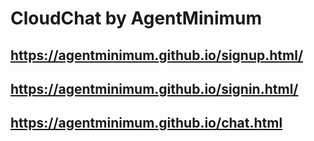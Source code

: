 # CloudChat by AgentMinimum
## https://agentminimum.github.io/signup.html/
## https://agentminimum.github.io/signin.html/
## https://agentminimum.github.io/chat.html
